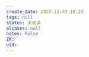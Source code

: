 ```yaml
---
create_date: 2022-11-23 10:29
tags: null
status: 未阅读 
aliases: null
notes: False
ZK: 
uid: 
---
```



